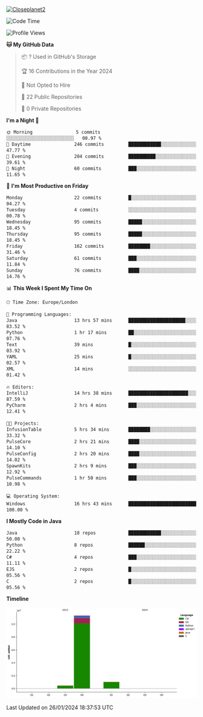[![Closeplanet2](https://github-readme-stats.vercel.app/api?username=Closeplanet2&show_icons=true&theme=tokyonight&count_private=true)]([https://github.com/Closeplanet2])

<!--START_SECTION:waka-->
![Code Time](http://img.shields.io/badge/Code%20Time-332%20hrs%2054%20mins-blue)

![Profile Views](http://img.shields.io/badge/Profile%20Views-0-blue)

**🐱 My GitHub Data** 

> 📦 ? Used in GitHub's Storage 
 > 
> 🏆 16 Contributions in the Year 2024
 > 
> 🚫 Not Opted to Hire
 > 
> 📜 22 Public Repositories 
 > 
> 🔑 0 Private Repositories 
 > 
**I'm a Night 🦉** 

```text
🌞 Morning                5 commits           ░░░░░░░░░░░░░░░░░░░░░░░░░   00.97 % 
🌆 Daytime                246 commits         ████████████░░░░░░░░░░░░░   47.77 % 
🌃 Evening                204 commits         ██████████░░░░░░░░░░░░░░░   39.61 % 
🌙 Night                  60 commits          ███░░░░░░░░░░░░░░░░░░░░░░   11.65 % 
```
📅 **I'm Most Productive on Friday** 

```text
Monday                   22 commits          █░░░░░░░░░░░░░░░░░░░░░░░░   04.27 % 
Tuesday                  4 commits           ░░░░░░░░░░░░░░░░░░░░░░░░░   00.78 % 
Wednesday                95 commits          █████░░░░░░░░░░░░░░░░░░░░   18.45 % 
Thursday                 95 commits          █████░░░░░░░░░░░░░░░░░░░░   18.45 % 
Friday                   162 commits         ████████░░░░░░░░░░░░░░░░░   31.46 % 
Saturday                 61 commits          ███░░░░░░░░░░░░░░░░░░░░░░   11.84 % 
Sunday                   76 commits          ████░░░░░░░░░░░░░░░░░░░░░   14.76 % 
```


📊 **This Week I Spent My Time On** 

```text
🕑︎ Time Zone: Europe/London

💬 Programming Languages: 
Java                     13 hrs 57 mins      █████████████████████░░░░   83.52 % 
Python                   1 hr 17 mins        ██░░░░░░░░░░░░░░░░░░░░░░░   07.76 % 
Text                     39 mins             █░░░░░░░░░░░░░░░░░░░░░░░░   03.92 % 
YAML                     25 mins             █░░░░░░░░░░░░░░░░░░░░░░░░   02.57 % 
XML                      14 mins             ░░░░░░░░░░░░░░░░░░░░░░░░░   01.42 % 

🔥 Editors: 
IntelliJ                 14 hrs 38 mins      ██████████████████████░░░   87.59 % 
PyCharm                  2 hrs 4 mins        ███░░░░░░░░░░░░░░░░░░░░░░   12.41 % 

🐱‍💻 Projects: 
InfusionTable            5 hrs 34 mins       ████████░░░░░░░░░░░░░░░░░   33.32 % 
PulseCore                2 hrs 21 mins       ████░░░░░░░░░░░░░░░░░░░░░   14.10 % 
PulseConfig              2 hrs 20 mins       ████░░░░░░░░░░░░░░░░░░░░░   14.02 % 
SpawnKits                2 hrs 9 mins        ███░░░░░░░░░░░░░░░░░░░░░░   12.92 % 
PulseCommands            1 hr 50 mins        ███░░░░░░░░░░░░░░░░░░░░░░   10.98 % 

💻 Operating System: 
Windows                  16 hrs 43 mins      █████████████████████████   100.00 % 
```

**I Mostly Code in Java** 

```text
Java                     18 repos            ████████████░░░░░░░░░░░░░   50.00 % 
Python                   8 repos             ██████░░░░░░░░░░░░░░░░░░░   22.22 % 
C#                       4 repos             ███░░░░░░░░░░░░░░░░░░░░░░   11.11 % 
EJS                      2 repos             █░░░░░░░░░░░░░░░░░░░░░░░░   05.56 % 
C                        2 repos             █░░░░░░░░░░░░░░░░░░░░░░░░   05.56 % 
```



**Timeline**

![Lines of Code chart](https://raw.githubusercontent.com/Closeplanet2/Closeplanet2/main/assets/bar_graph.png)


 Last Updated on 26/01/2024 18:37:53 UTC
<!--END_SECTION:waka-->
